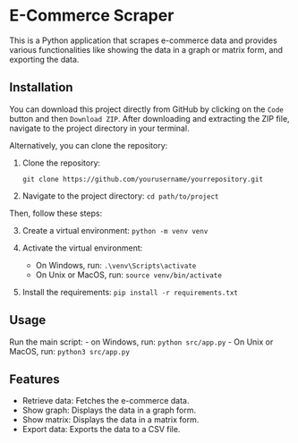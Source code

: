 # E-Commerce Scraper

This is a Python application that scrapes e-commerce data and provides various functionalities like showing the data in a graph or matrix form, and exporting the data.

## Installation

You can download this project directly from GitHub by clicking on the `Code` button and then `Download ZIP`. After downloading and extracting the ZIP file, navigate to the project directory in your terminal.

Alternatively, you can clone the repository:

1. Clone the repository:

    `git clone https://github.com/yourusername/yourrepository.git`

2. Navigate to the project directory:
    `cd path/to/project`

Then, follow these steps:

3. Create a virtual environment:
    `python -m venv venv`

4. Activate the virtual environment:
    - On Windows, run: `.\venv\Scripts\activate`
    - On Unix or MacOS, run: `source venv/bin/activate`

5. Install the requirements:
    `pip install -r requirements.txt`


## Usage

Run the main script:
    - on Windows, run: `python src/app.py`
    - On Unix or MacOS, run: `python3 src/app.py`


## Features

- Retrieve data: Fetches the e-commerce data.
- Show graph: Displays the data in a graph form.
- Show matrix: Displays the data in a matrix form.
- Export data: Exports the data to a CSV file.
